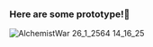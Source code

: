 ### Here are some prototype!👋

![AlchemistWar   26_1_2564 14_16_25](https://user-images.githubusercontent.com/94365423/142274413-29bb0204-14ee-42df-b39c-83218b2a7f6b.png)


<!--
**AlchemistWar/AlchemistWar** is a ✨ _special_ ✨ repository because its `README.md` (this file) appears on your GitHub profile.

Here are some ideas to get you started:

- 🔭 I’m currently working on ...
- 🌱 I’m currently learning ...
- 👯 I’m looking to collaborate on ...
- 🤔 I’m looking for help with ...
- 💬 Ask me about ...
- 📫 How to reach me: ...
- 😄 Pronouns: ...
- ⚡ Fun fact: ...
-->
